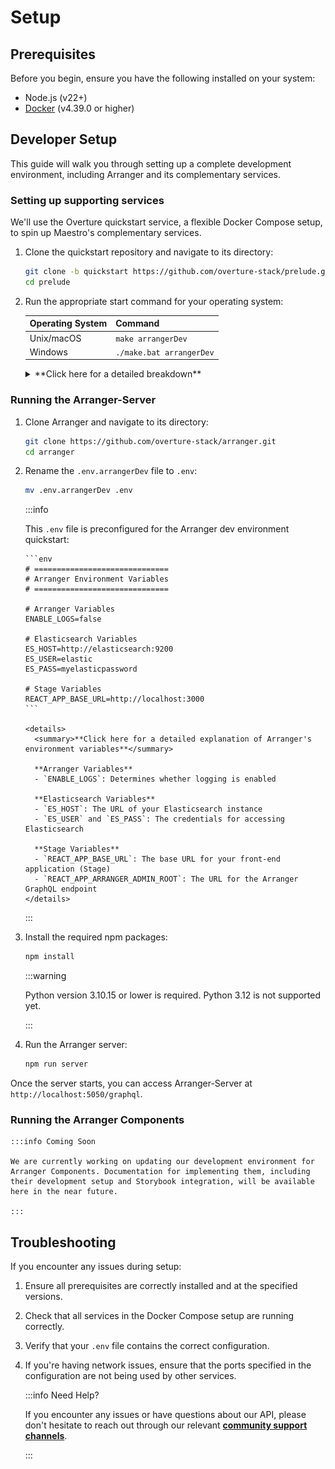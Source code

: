 # Setup

## Prerequisites

Before you begin, ensure you have the following installed on your system:

- Node.js (v22+)
- [Docker](https://www.docker.com/products/docker-desktop/) (v4.39.0 or higher)

## Developer Setup

This guide will walk you through setting up a complete development environment, including Arranger and its complementary services.

### Setting up supporting services

We'll use the Overture quickstart service, a flexible Docker Compose setup, to spin up Maestro's complementary services.

1.  Clone the quickstart repository and navigate to its directory:

    ```bash
    git clone -b quickstart https://github.com/overture-stack/prelude.git
    cd prelude
    ```

2.  Run the appropriate start command for your operating system:

    | Operating System | Command                  |
    | ---------------- | ------------------------ |
    | Unix/macOS       | `make arrangerDev`       |
    | Windows          | `./make.bat arrangerDev` |

    <details>
    	<summary>**Click here for a detailed breakdown**</summary>

        This command will set up all complementary services for Arranger development as follows:

        ![arrangerDev](./assets/arrangerDev.svg 'Arranger Dev Environment')

        | Service       | Port   | Description                                     | Purpose in Arranger Development                                  |
        | ------------- | ------ | ----------------------------------------------- | ---------------------------------------------------------------- |
        | Conductor     | `9204` | Orchestrates deployments and environment setups | Manages the overall development environment                      |
        | Elasticsearch | `9200` | Distributed search and analytics engine         | Provides fast and scalable search capabilities over indexed data |
        | Stage         | `3000` | Web Portal Scaffolding                          | Houses Arranger's search UI components                           |

        :::note Arranger uses Elasticsearch 7

        Our search platform is built on and compatible with version 7.x of Elasticsearch. All queries to ES must follow that version's syntax and conventions.

        :::

        - Ensure all ports are free on your system before starting the environment.
        - You may need to adjust the ports in the `docker-compose.yml` file if you have conflicts with existing services.

        For more information, see our [quickstart documentation linked here](https://docs.overture.bio/docs/other-software/quickstart).

    </details>

### Running the Arranger-Server

1.  Clone Arranger and navigate to its directory:

    ```bash
    git clone https://github.com/overture-stack/arranger.git
    cd arranger
    ```

2.  Rename the `.env.arrangerDev` file to `.env`:

    ```bash
    mv .env.arrangerDev .env
    ```

    :::info

    This `.env` file is preconfigured for the Arranger dev environment quickstart:

        ```env
        # ==============================
        # Arranger Environment Variables
        # ==============================

        # Arranger Variables
        ENABLE_LOGS=false

        # Elasticsearch Variables
        ES_HOST=http://elasticsearch:9200
        ES_USER=elastic
        ES_PASS=myelasticpassword

        # Stage Variables
        REACT_APP_BASE_URL=http://localhost:3000
        ```

        <details>
          <summary>**Click here for a detailed explanation of Arranger's environment variables**</summary>

          **Arranger Variables**
          - `ENABLE_LOGS`: Determines whether logging is enabled

          **Elasticsearch Variables**
          - `ES_HOST`: The URL of your Elasticsearch instance
          - `ES_USER` and `ES_PASS`: The credentials for accessing Elasticsearch

          **Stage Variables**
          - `REACT_APP_BASE_URL`: The base URL for your front-end application (Stage)
          - `REACT_APP_ARRANGER_ADMIN_ROOT`: The URL for the Arranger GraphQL endpoint
        </details>

    :::

3.  Install the required npm packages:

    ```bash
    npm install
    ```

    :::warning

    Python version 3.10.15 or lower is required. Python 3.12 is not supported yet.

    :::

4.  Run the Arranger server:

    ```bash
    npm run server
    ```

Once the server starts, you can access Arranger-Server at `http://localhost:5050/graphql`.

### Running the Arranger Components

    :::info Coming Soon

    We are currently working on updating our development environment for Arranger Components. Documentation for implementing them, including their development setup and Storybook integration, will be available here in the near future.

    :::

## Troubleshooting

If you encounter any issues during setup:

1. Ensure all prerequisites are correctly installed and at the specified versions.
2. Check that all services in the Docker Compose setup are running correctly.
3. Verify that your `.env` file contains the correct configuration.
4. If you're having network issues, ensure that the ports specified in the configuration are not being used by other services.

    :::info Need Help?

    If you encounter any issues or have questions about our API, please don't hesitate to reach out through our relevant [**community support channels**](https://docs.overture.bio/community/support).

    :::
